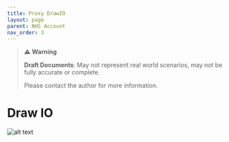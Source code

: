 ```yaml
---
title: Proxy DrawIO
layout: page
parent: NHS Account
nav_order: 3
---
```


> ⚠️ **Warning**
>  
> **Draft Documents**: May not represent real world scenarios, may not be fully accurate or complete.
>
> Please contact the author for more information.
> 

# Draw IO

![alt text](/nhs-account/nhs-proxy/nhs-proxy.svg)
